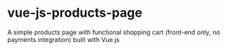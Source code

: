 # vue-js-products-page
A simple products page with functional shopping cart (front-end only, no payments integration) built with Vue.js
